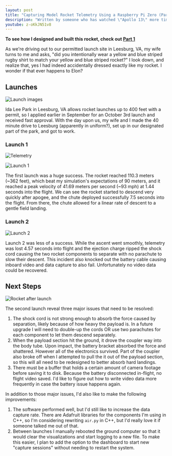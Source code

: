 ```yaml
---
layout: post
title: "Capturing Model Rocket Telemetry Using a Raspberry Pi Zero (Part 2)"
description: "Written by someone who has watched \"Apollo 13\" more times than he'd like to admit."
youtube: z-oKkJN51v8
---
```


**To see how I designed and built this rocket, check out [Part 1](/2020/10/03/model-rocket-telemetry-part-1/)**

As we're driving out to our permitted launch site in Leesburg, VA, my wife turns to me and asks, "did you intentionally wear a yellow and blue striped rugby shirt to match your yellow and blue striped rocket?" I look down, and realize that, yes I had indeed accidentally dressed exactly like my rocket. I wonder if that ever happens to Elon?

## Launches

![Launch images](/images/rocket/launch.jpg)


Ida Lee Park in Leesburg, VA allows rocket launches up to 400 feet with a permit, so I applied earlier in September for an October 3rd launch and received fast approval. With the day upon us, my wife and I made the 40 minute drive to Leesburg (apparently in uniform?), set up in our designated part of the park, and got to work.

### Launch 1

![Telemetry](/images/rocket/telemetry.gif)

![Launch 1](/images/rocket/launch1.png)

The first launch was a huge success. The rocket reached 110.3 meters (~362 feet), which beat my simulation's expectations of 90 meters, and it reached a peak velocity of 41.69 meters per second (~93 mph) at 1.44 seconds into the flight. We can see the rocket started to descend very quickly after apogee, and the chute deployed successfully 7.5 seconds into the flight. From there, the chute allowed for a linear rate of descent to a gentle field landing.

### Launch 2

![Launch 2](/images/rocket/launch2.png)

Launch 2 was less of a success. While the ascent went smoothly, telemetry was lost 4.57 seconds into flight and the ejection charge ripped the shock cord causing the two rocket components to separate with no parachute to slow their descent. This incident also knocked out the battery cable causing inboard video and data capture to also fail. Unfortunately no video data could be recovered.

## Next Steps

![Rocket after launch](/images/rocket/recovery.jpg)

The second launch reveal three major issues that need to be resolved: 

1. The shock cord is not strong enough to absorb the force caused by separation, likely because of how heavy the payload is. In a future upgrade I will need to double-up the cords OR use two parachutes for each component to let them descend separately.
2. When the payload section hit the ground, it drove the coupler way into the body tube. Upon impact, the battery bracket absorbed the force and shattered. However all of the electronics survived. Part of the coupler also broke off when I attempted to pull the it out of the payload section, so this will all need to be redesigned to better absorb hard landings.
3. There must be a buffer that holds a certain amount of camera footage before saving it to disk. Because the battery disconnected in-flight, no flight video saved. I'd like to figure out how to write video data more frequently in case the battery issue happens again.

In addition to those major issues, I'd also like to make the following improvements:

1. The software performed well, but I'd still like to increase the data capture rate. There are Adafruit libraries for the components I'm using in C++, so I'm considering rewriting `air.py` in C++, but I'd really love it if someone talked me out of that.
2. Between launches I manually rebooted the ground computer so that it would clear the visualizations and start logging to a new file. To make this easier, I plan to add the option to the dashboard to start new "capture sessions" without needing to restart the system.
